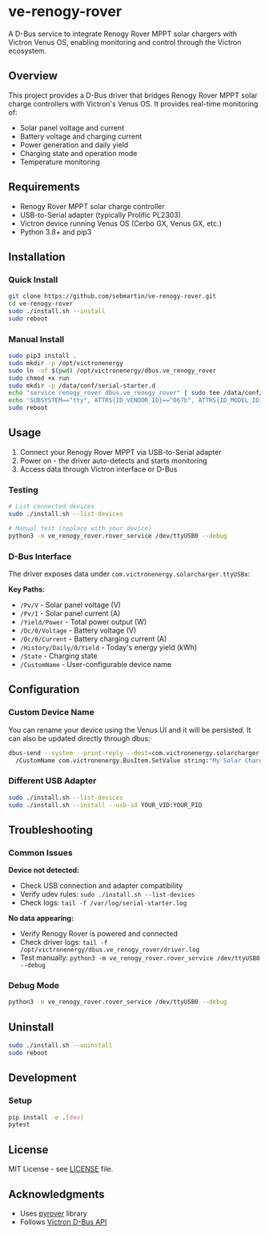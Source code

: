# ve-renogy-rover

A D-Bus service to integrate Renogy Rover MPPT solar chargers with Victron Venus OS, enabling monitoring and control through the Victron ecosystem.

## Overview

This project provides a D-Bus driver that bridges Renogy Rover MPPT solar charge controllers with Victron's Venus OS. It provides real-time monitoring of:

- Solar panel voltage and current
- Battery voltage and charging current
- Power generation and daily yield
- Charging state and operation mode
- Temperature monitoring

## Requirements

- Renogy Rover MPPT solar charge controller
- USB-to-Serial adapter (typically Prolific PL2303)
- Victron device running Venus OS (Cerbo GX, Venus GX, etc.)
- Python 3.8+ and pip3

## Installation

### Quick Install

```bash
git clone https://github.com/sebmartin/ve-renogy-rover.git
cd ve-renogy-rover
sudo ./install.sh --install
sudo reboot
```

### Manual Install

```bash
sudo pip3 install .
sudo mkdir -p /opt/victronenergy
sudo ln -sf $(pwd) /opt/victronenergy/dbus.ve_renogy_rover
sudo chmod +x run
sudo mkdir -p /data/conf/serial-starter.d
echo "service renogy_rover dbus.ve_renogy_rover" | sudo tee /data/conf/serial-starter.d/20-renogy_rover.conf
echo 'SUBSYSTEM=="tty", ATTRS{ID_VENDOR_ID}=="067b", ATTRS{ID_MODEL_ID}=="2303", ENV{VE_DEVICE_CLASS}="renogy_rover"' | sudo tee -a /etc/udev/rules.d/serial-starter.rules
sudo reboot
```

## Usage

1. Connect your Renogy Rover MPPT via USB-to-Serial adapter
2. Power on - the driver auto-detects and starts monitoring
3. Access data through Victron interface or D-Bus

### Testing

```bash
# List connected devices
sudo ./install.sh --list-devices

# Manual test (replace with your device)
python3 -m ve_renogy_rover.rover_service /dev/ttyUSB0 --debug
```

### D-Bus Interface

The driver exposes data under `com.victronenergy.solarcharger.ttyUSBx`:

**Key Paths:**
- `/Pv/V` - Solar panel voltage (V)
- `/Pv/I` - Solar panel current (A)
- `/Yield/Power` - Total power output (W)
- `/Dc/0/Voltage` - Battery voltage (V)
- `/Dc/0/Current` - Battery charging current (A)
- `/History/Daily/0/Yield` - Today's energy yield (kWh)
- `/State` - Charging state
- `/CustomName` - User-configurable device name

## Configuration

### Custom Device Name

You can rename your device using the Venus UI and it will be persisted. It can also be updated directly through dbus:

```bash
dbus-send --system --print-reply --dest=com.victronenergy.solarcharger.ttyUSB0 \
  /CustomName com.victronenergy.BusItem.SetValue string:"My Solar Charger"
```

### Different USB Adapter

```bash
sudo ./install.sh --list-devices
sudo ./install.sh --install --usb-id YOUR_VID:YOUR_PID
```

## Troubleshooting

### Common Issues

**Device not detected:**
- Check USB connection and adapter compatibility
- Verify udev rules: `sudo ./install.sh --list-devices`
- Check logs: `tail -f /var/log/serial-starter.log`

**No data appearing:**
- Verify Renogy Rover is powered and connected
- Check driver logs: `tail -f /opt/victronenergy/dbus.ve_renogy_rover/driver.log`
- Test manually: `python3 -m ve_renogy_rover.rover_service /dev/ttyUSB0 --debug`

### Debug Mode

```bash
python3 -m ve_renogy_rover.rover_service /dev/ttyUSB0 --debug
```

## Uninstall

```bash
sudo ./install.sh --uninstall
sudo reboot
```

## Development

### Setup

```bash
pip install -e .[dev]
pytest
```

## License

MIT License - see [LICENSE](LICENSE) file.

## Acknowledgments

- Uses [pyrover](https://github.com/sebmartin/pyrover) library
- Follows [Victron D-Bus API](https://github.com/victronenergy/venus/wiki/dbus)

